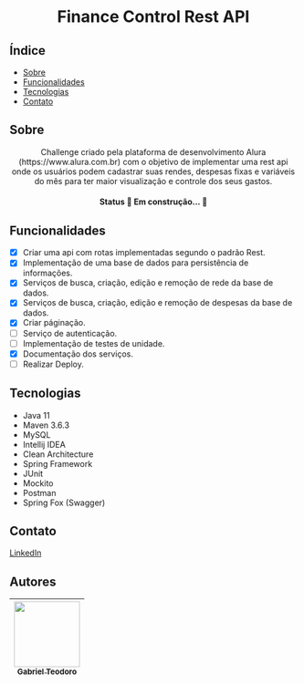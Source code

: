 <h1 align="center">Finance Control Rest API</h1>

## Índice

* [Sobre](#Sobre)
* [Funcionalidades](#Funcionalidades)
* [Tecnologias](#Tecnologias)
* [Contato](#Contato)


## Sobre
<p align="center">
 Challenge criado pela plataforma de desenvolvimento Alura (https://www.alura.com.br) com o objetivo de 
 implementar uma rest api onde os usuários podem cadastrar suas rendes, despesas fixas e variáveis do mês 
 para ter maior visualização e controle dos seus gastos.
</p>
<h4 align="center">Status
	🚧  Em construção...  🚧
</h4>

## Funcionalidades
- [x] Criar uma api com rotas implementadas segundo o padrão Rest.
- [x] Implementação de uma base de dados para persistência de informações.
- [x] Serviços de busca, criação, edição e remoção de rede da base de dados.
- [x] Serviços de busca, criação, edição e remoção de despesas da base de dados.
- [x] Criar páginação.
- [ ] Serviço de autenticação.
- [ ] Implementação de testes de unidade.
- [x] Documentação dos serviços.
- [ ] Realizar Deploy.

## Tecnologias
* Java 11
* Maven 3.6.3
* MySQL
* Intellij IDEA
* Clean Architecture
* Spring Framework
* JUnit
* Mockito
* Postman
* Spring Fox (Swagger)

## Contato
[LinkedIn](https://www.linkedin.com/in/gabriel-teodoro-25404117b/)

## Autores

| [<img src="https://avatars.githubusercontent.com/GabTeodoro" width=115><br><sub>Gabriel Teodoro</sub>](https://github.com/GabTeodoro)
| :---: |
